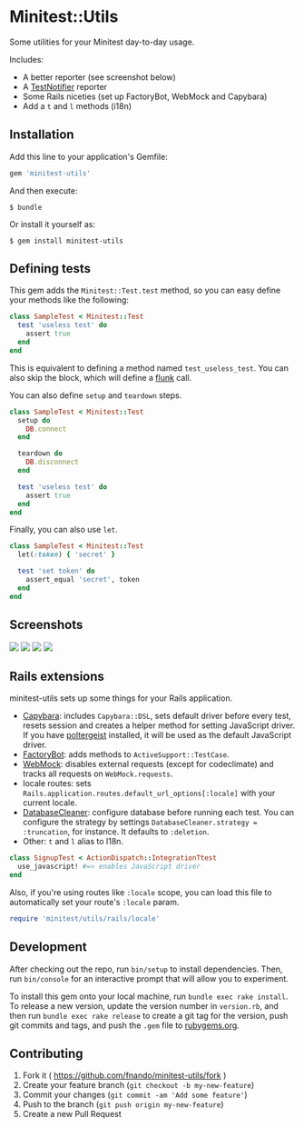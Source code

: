 # Minitest::Utils

Some utilities for your Minitest day-to-day usage.

Includes:

- A better reporter (see screenshot below)
- A [TestNotifier](http://github.com/fnando/test_notifier) reporter
- Some Rails niceties (set up FactoryBot, WebMock and Capybara)
- Add a `t` and `l` methods (i18n)

## Installation

Add this line to your application's Gemfile:

```ruby
gem 'minitest-utils'
```

And then execute:

    $ bundle

Or install it yourself as:

    $ gem install minitest-utils

## Defining tests

This gem adds the `Minitest::Test.test` method, so you can easy define your
methods like the following:

```ruby
class SampleTest < Minitest::Test
  test 'useless test' do
    assert true
  end
end
```

This is equivalent to defining a method named `test_useless_test`. You can also
skip the block, which will define a
[flunk](https://github.com/seattlerb/minitest/blob/77120c5b2511c4665610cda06c8058c801b28e7f/lib/minitest/assertions.rb#L477-L480)
call.

You can also define `setup` and `teardown` steps.

```ruby
class SampleTest < Minitest::Test
  setup do
    DB.connect
  end

  teardown do
    DB.disconnect
  end

  test 'useless test' do
    assert true
  end
end
```

Finally, you can also use `let`.

```ruby
class SampleTest < Minitest::Test
  let(:token) { 'secret' }

  test 'set token' do
    assert_equal 'secret', token
  end
end
```

## Screenshots

![](https://raw.githubusercontent.com/fnando/minitest-utils/main/screenshots/light-failing.png)
![](https://raw.githubusercontent.com/fnando/minitest-utils/main/screenshots/light-success.png)
![](https://raw.githubusercontent.com/fnando/minitest-utils/main/screenshots/dark-failing.png)
![](https://raw.githubusercontent.com/fnando/minitest-utils/main/screenshots/dark-success.png)

## Rails extensions

minitest-utils sets up some things for your Rails application.

- [Capybara](https://github.com/jnicklas/capybara): includes `Capybara::DSL`,
  sets default driver before every test, resets session and creates a helper
  method for setting JavaScript driver. If you have
  [poltergeist](https://github.com/teampoltergeist/poltergeist) installed, it
  will be used as the default JavaScript driver.
- [FactoryBot](https://github.com/thoughtbot/factory_girl): adds methods to
  `ActiveSupport::TestCase`.
- [WebMock](https://github.com/bblimke/webmock): disables external requests
  (except for codeclimate) and tracks all requests on `WebMock.requests`.
- locale routes: sets `Rails.application.routes.default_url_options[:locale]`
  with your current locale.
- [DatabaseCleaner](https://github.com/DatabaseCleaner/database_cleaner):
  configure database before running each test. You can configure the strategy by
  settings `DatabaseCleaner.strategy = :truncation`, for instance. It defaults
  to `:deletion`.
- Other: `t` and `l` alias to I18n.

```ruby
class SignupTest < ActionDispatch::IntegrationTtest
  use_javascript! #=> enables JavaScript driver
end
```

Also, if you're using routes like `:locale` scope, you can load this file to
automatically set your route's `:locale` param.

```ruby
require 'minitest/utils/rails/locale'
```

## Development

After checking out the repo, run `bin/setup` to install dependencies. Then, run
`bin/console` for an interactive prompt that will allow you to experiment.

To install this gem onto your local machine, run `bundle exec rake install`. To
release a new version, update the version number in `version.rb`, and then run
`bundle exec rake release` to create a git tag for the version, push git commits
and tags, and push the `.gem` file to [rubygems.org](https://rubygems.org).

## Contributing

1. Fork it ( https://github.com/fnando/minitest-utils/fork )
2. Create your feature branch (`git checkout -b my-new-feature`)
3. Commit your changes (`git commit -am 'Add some feature'`)
4. Push to the branch (`git push origin my-new-feature`)
5. Create a new Pull Request
